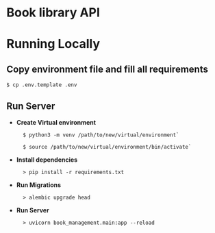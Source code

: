 # Book library API

# Running Locally


## Copy environment file and fill all requirements

    $ cp .env.template .env

## Run Server
- **Create Virtual environment**

        $ python3 -m venv /path/to/new/virtual/environment`

        $ source /path/to/new/virtual/environment/bin/activate`


- **Install dependencies**
    
        > pip install -r requirements.txt


- **Run Migrations**

        > alembic upgrade head


- **Run Server**

        > uvicorn book_management.main:app --reload